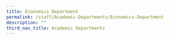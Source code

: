 ```yaml
---
title: Economics Department
permalink: /staff/Academic-Departments/Economics-Department
description: ""
third_nav_title: Academic Departments
---
```

